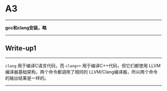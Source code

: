 # A3

-----------------

**gcc和clang安装，略**

------------------

## Write-up1

--------------------

`clang` 用于编译C语言代码，而 `clang++` 用于编译C++代码，但它们都使用 LLVM 编译器基础架构，两个命令都调用了相同的 LLVM/Clang编译器，所以两个命令的输出结果是一样的。

----------------------------





